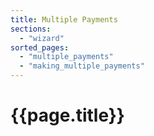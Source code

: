 ```yaml
---
title: Multiple Payments
sections:
  - "wizard"
sorted_pages:
  - "multiple_payments"
  - "making_multiple_payments"
---
```

# {{page.title}}
